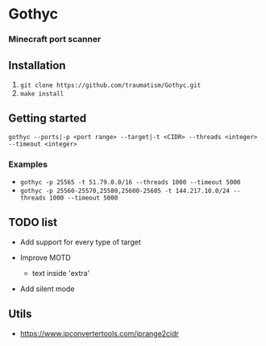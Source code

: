 # Gothyc

### Minecraft port scanner

## Installation

1. `git clone https://github.com/traumatism/Gothyc.git`
2. `make install`

## Getting started

```gothyc --ports|-p <port range> --target|-t <CIDR> --threads <integer> --timeout <integer>```

### Examples

* `gothyc -p 25565 -t 51.79.0.0/16 --threads 1000 --timeout 5000`
* `gothyc -p 25560-25570,25580,25600-25605 -t 144.217.10.0/24 --threads 1000 --timeout 5000`

## TODO list

* Add support for every type of target

* Improve MOTD
    * text inside 'extra'

* Add silent mode

## Utils

* https://www.ipconvertertools.com/iprange2cidr
